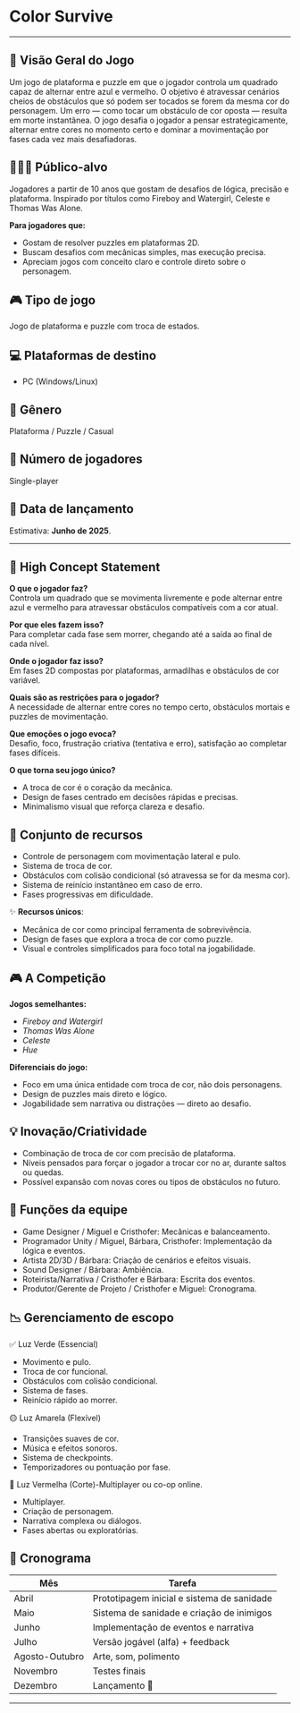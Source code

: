 # Color Survive

---

## 🎯 Visão Geral do Jogo

Um jogo de plataforma e puzzle em que o jogador controla um quadrado capaz de alternar entre azul e vermelho. O objetivo é atravessar cenários cheios de obstáculos que só podem ser tocados se forem da mesma cor do personagem. Um erro — como tocar um obstáculo de cor oposta — resulta em morte instantânea. O jogo desafia o jogador a pensar estrategicamente, alternar entre cores no momento certo e dominar a movimentação por fases cada vez mais desafiadoras.

## 🧑‍🤝‍🧑 Público-alvo

Jogadores a partir de 10 anos que gostam de desafios de lógica, precisão e plataforma. Inspirado por títulos como Fireboy and Watergirl, Celeste e Thomas Was Alone.

**Para jogadores que:**  

- Gostam de resolver puzzles em plataformas 2D.
- Buscam desafios com mecânicas simples, mas execução precisa.
- Apreciam jogos com conceito claro e controle direto sobre o personagem.


## 🎮 Tipo de jogo

Jogo de plataforma e puzzle com troca de estados.


## 💻 Plataformas de destino

- PC (Windows/Linux)


## 🎲 Gênero

Plataforma / Puzzle / Casual


## 👤 Número de jogadores

Single-player


## 📅 Data de lançamento

Estimativa: **Junho de 2025**.

---

## 🧠 High Concept Statement

**O que o jogador faz?**  
Controla um quadrado que se movimenta livremente e pode alternar entre azul e vermelho para atravessar obstáculos compatíveis com a cor atual.

**Por que eles fazem isso?**  
Para completar cada fase sem morrer, chegando até a saída ao final de cada nível.

**Onde o jogador faz isso?**  
Em fases 2D compostas por plataformas, armadilhas e obstáculos de cor variável.

**Quais são as restrições para o jogador?**  
A necessidade de alternar entre cores no tempo certo, obstáculos mortais e puzzles de movimentação.

**Que emoções o jogo evoca?**  
Desafio, foco, frustração criativa (tentativa e erro), satisfação ao completar fases difíceis.

**O que torna seu jogo único?**  
- A troca de cor é o coração da mecânica.
- Design de fases centrado em decisões rápidas e precisas.
- Minimalismo visual que reforça clareza e desafio.

## 🧰 Conjunto de recursos

- Controle de personagem com movimentação lateral e pulo.
- Sistema de troca de cor.
- Obstáculos com colisão condicional (só atravessa se for da mesma cor).
- Sistema de reinício instantâneo em caso de erro.
- Fases progressivas em dificuldade.

✨ **Recursos únicos**:

- Mecânica de cor como principal ferramenta de sobrevivência.
- Design de fases que explora a troca de cor como puzzle.
- Visual e controles simplificados para foco total na jogabilidade.

## 🎮 A Competição

**Jogos semelhantes:**
- *Fireboy and Watergirl*
- *Thomas Was Alone*
- *Celeste*
- *Hue*

**Diferenciais do jogo:**

- Foco em uma única entidade com troca de cor, não dois personagens.
- Design de puzzles mais direto e lógico.
- Jogabilidade sem narrativa ou distrações — direto ao desafio.

## 💡 Inovação/Criatividade

- Combinação de troca de cor com precisão de plataforma.
- Níveis pensados para forçar o jogador a trocar cor no ar, durante saltos ou quedas.
- Possível expansão com novas cores ou tipos de obstáculos no futuro.

## 👥 Funções da equipe

- Game Designer / Miguel e Cristhofer: Mecânicas e balanceamento.
- Programador Unity / Miguel, Bárbara, Cristhofer: Implementação da lógica e eventos.
- Artista 2D/3D / Bárbara: Criação de cenários e efeitos visuais.
- Sound Designer / Bárbara: Ambiência.
- Roteirista/Narrativa / Cristhofer e Bárbara: Escrita dos eventos.
- Produtor/Gerente de Projeto / Cristhofer e Miguel: Cronograma.

## 📉 Gerenciamento de escopo

✅ Luz Verde (Essencial)
- Movimento e pulo.
- Troca de cor funcional.
- Obstáculos com colisão condicional.
- Sistema de fases.
- Reinício rápido ao morrer.

🟡 Luz Amarela (Flexível)
- Transições suaves de cor.
- Música e efeitos sonoros.
- Sistema de checkpoints.
- Temporizadores ou pontuação por fase.

🔴 Luz Vermelha (Corte)-Multiplayer ou co-op online.
- Multiplayer.
- Criação de personagem.
- Narrativa complexa ou diálogos.
- Fases abertas ou exploratórias.

## 📅 Cronograma

| Mês | Tarefa |
|-----|--------|
| Abril | Prototipagem inicial e sistema de sanidade |
| Maio | Sistema de sanidade e criação de inimigos  |
| Junho | Implementação de eventos e narrativa |
| Julho | Versão jogável (alfa) + feedback |
| Agosto-Outubro | Arte, som, polimento |
| Novembro | Testes finais |
| Dezembro | Lançamento 🎉 | -->

---
